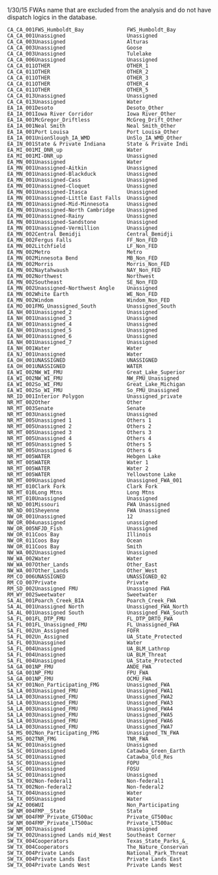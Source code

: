 1/30/15 FWAs name that are excluded from the analysis and do not have dispatch
logics in the database.

    CA_CA_001FWS_Humboldt_Bay              FWS_Humboldt_Bay
    CA_CA_001Unassigned                    Unassigned
    CA_CA_003Unassigned                    Alturas
    CA_CA_003Unassigned                    Goose
    CA_CA_003Unassigned                    Tulelake
    CA_CA_006Unassigned                    Unassigned
    CA_CA_011OTHER                         OTHER_1
    CA_CA_011OTHER                         OTHER_2
    CA_CA_011OTHER                         OTHER_3
    CA_CA_011OTHER                         OTHER_4
    CA_CA_011OTHER                         OTHER_5
    CA_CA_013Unassigned                    Unassigned
    CA_CA_013Unassigned                    Water
    EA_IA_001Desoto                        Desoto_Other
    EA_IA_001Iowa River Corridor           Iowa River_Other
    EA_IA_001McGregor_Driftless            McGreg_Drift_Other
    EA_IA_001Neal Smith                    Neal Smith_Other
    EA_IA_001Port Louisa                   Port Louisa_Other
    EA_IA_001UnionSlough_IA_WMD            UnSlo_IA_WMD_Other
    EA_IN_001State & Private Indiana       State & Private Indi
    EA_MI_001MI_DNR_up                     Water
    EA_MI_001MI-DNR_up                     Unassigned
    EA_MN_001Unassigned                    Water
    EA_MN_001Unassigned-Aitkin             Unassigned
    EA_MN_001Unassigned-Blackduck          Unassigned
    EA_MN_001Unassigned-Cass               Unassigned
    EA_MN_001Unassigned-Cloquet            Unassigned
    EA_MN_001Unassigned-Itasca             Unassigned
    EA_MN_001Unassigned-Little East Falls  Unassigned
    EA_MN_001Unassigned-Mid-Minnesota      Unassigned
    EA_MN_001Unassigned-North Cambridge    Unassigned
    EA_MN_001Unassigned-Rainy              Unassigned
    EA_MN_001Unassigned-Sandstone          Unassigned
    EA_MN_001Unassigned-Vermillion         Unassigned
    EA_MN_002Central Bemidji               Central_Bemidji
    EA_MN_002Fergus Falls                  FF_Non_FED
    EA_MN_002Litchfield                    LF_Non_FED
    EA_MN_002Metro                         Metro
    EA_MN_002Minnesota Bend                MB_Non_FED
    EA_MN_002Morris                        Morris_Non_FED
    EA_MN_002Naytahwaush                   NAY_Non_FED
    EA_MN_002Northwest                     Northwest
    EA_MN_002Southeast                     SE_Non_FED
    EA_MN_002Unassigned-Northwest Angle    Unassigned
    EA_MN_002White Earth                   WE_Non_FED
    EA_MN_002Windom                        Windom_Non_FED
    EA_MO_001FMG_Unassigned_South          Unassigned_South
    EA_NH_001Unassigned_2                  Unassigned
    EA_NH_001Unassigned_3                  Unassigned
    EA_NH_001Unassigned_4                  Unassigned
    EA_NH_001Unassigned_5                  Unassigned
    EA_NH_001Unassigned_6                  Unassigned
    EA_NH_001Unassigned_7                  Unassigned
    EA_NH_001Water                         Water
    EA_NJ_001Unassigned                    Water
    EA_OH_001UNASSIGNED                    UNASSIGNED
    EA_OH_001UNASSIGNED                    WATER
    EA_WI_002NW_WI_FMU                     Great_Lake_Superior
    EA_WI_002NW_WI_FMU                     NW_FMU_Unassigned
    EA_WI_002So_WI_FMU                     Great_Lake_Michigan
    EA_WI_002So_WI_FMU                     So_FMU_Unassigned
    NR_ID_001Interior Polygon              Unassigned_private
    NR_MT_002Other                         Other
    NR_MT_003Senate                        Senate
    NR_MT_003Unassigned                    Unassigned
    NR_MT_005Unassigned 1                  Others 1
    NR_MT_005Unassigned 2                  Others 2
    NR_MT_005Unassigned 3                  Others 3
    NR_MT_005Unassigned 4                  Others 4
    NR_MT_005Unassigned 5                  Others 5
    NR_MT_005Unassigned 6                  Others 6
    NR_MT_005WATER                         Hebgen Lake
    NR_MT_005WATER                         Water 1
    NR_MT_005WATER                         Water 2
    NR_MT_005WATER                         Yellowstone Lake
    NR_MT_009Unassigned                    Unassigned_FWA_001
    NR_MT_010Clark Fork                    Clark Fork
    NR_MT_010Long Mtns                     Long Mtns
    NR_MT_010Unassigned                    Unassigned
    NR_ND_001Missouri                      FWA Unassigned
    NR_ND_001Sheyenne                      FWA Unassigned
    NW_OR_001Unassigned                    12
    NW_OR_004unassigned                    unassigned
    NW_OR_005NFJD_Fish                     Unassigned
    NW_OR_011Coos Bay                      Illinois
    NW_OR_011Coos Bay                      Ocean
    NW_OR_011Coos Bay                      Smith
    NW_WA_002Unassigned                    Unassigned
    NW_WA_002Water                         Water
    NW_WA_007Other_Lands                   Other_East
    NW_WA_007Other_Lands                   Other_West
    RM_CO_006UNASSIGNED                    UNASSIGNED_02
    RM_CO_007Private                       Private
    RM_SD_002Unassigned FMU                Unassigned FWA
    RM_WY_002Sweetwater                    Sweetwater
    SA_AL_001Poarch_Creek_BIA              Poarch_Creek_FWA
    SA_AL_001Unassigned North              Unassigned_FWA_North
    SA_AL_001Unassigned South              Unassigned_FWA_South
    SA_FL_001FL_DTP_FMU                    FL_DTP_DRTO_FWA
    SA_FL_001FL_Unassigned_FMU             FL_Unassigned_FWA
    SA_FL_002Un_Assigned                   FOFR
    SA_FL_002Un_Assigned                   UA_State_Protected
    SA_FL_003Unassgined                    Water
    SA_FL_004Unassigned                    UA_BLM_Lathrop
    SA_FL_004Unassigned                    UA_BLM_Threat
    SA_FL_004Unassigned                    UA_State_Protected
    SA_GA_001NP_FMU                        ANDE_FWA
    SA_GA_001NP_FMU                        FPU_FWA
    SA_GA_001NP_FMU                        OCMU_FWA
    SA_KY_001Non_Participating_FMG         Unassigned_FWA
    SA_LA_003Unassigned_FMU                Unassigned_FWA1
    SA_LA_003Unassigned_FMU                Unassigned_FWA2
    SA_LA_003Unassigned_FMU                Unassigned_FWA3
    SA_LA_003Unassigned_FMU                Unassigned_FWA4
    SA_LA_003Unassigned_FMU                Unassigned_FWA5
    SA_LA_003Unassigned_FMU                Unassigned_FWA6
    SA_LA_003Unassigned_FMU                Unassigned_FWA7
    SA_MS_002Non_Participating_FMG         Unassigned_TN_FWA
    SA_MS_002TNR_FMG                       TNR_FWA
    SA_NC_001Unassigned                    Unassigned
    SA_SC_001Unassigned                    Catawba_Green_Earth
    SA_SC_001Unassigned                    Catawba_Old_Res
    SA_SC_001Unassigned                    FOPU
    SA_SC_001Unassigned                    FOSU
    SA_SC_001Unassigned                    Unassigned
    SA_TX_002Non-federal1                  Non-federal1
    SA_TX_002Non-federal2                  Non-federal2
    SA_TX_004Unassigned                    Water
    SA_TX_005Unassigned                    Water
    SW_AZ_006WUI                           Non_Participating
    SW_NM_004FMP__State                    State
    SW_NM_004FMP_Private_GT500ac           Private_GT500ac
    SW_NM_004FMP_Private_LT500ac           Private_LT500ac
    SW_NM_007Unassigned                    Unassigned
    SW_TX_002Unassigned Lands mid_West     Southeast Corner
    SW_TX_004Cooperators                   Texas_State_Parks_&_
    SW_TX_004Cooperators                   The_Nature_Conservan
    SW_TX_004Private Lands                 National_Park_Threat
    SW_TX_004Private Lands East            Private Lands East
    SW_TX_004Private Lands West            Private Lands West
